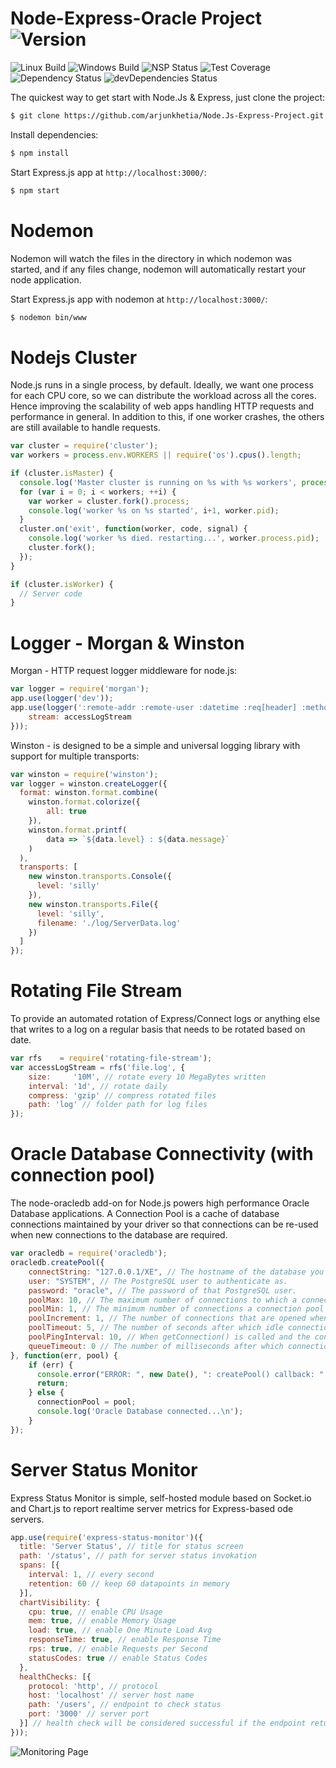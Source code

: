 # Node-Express-Oracle Project   ![Version][version-image]

![Linux Build][linuxbuild-image]
![Windows Build][windowsbuild-image]
![NSP Status][nspstatus-image]
![Test Coverage][coverage-image]
![Dependency Status][dependency-image]
![devDependencies Status][devdependency-image]

The quickest way to get start with Node.Js & Express, just clone the project:

```bash
$ git clone https://github.com/arjunkhetia/Node.Js-Express-Project.git
```

Install dependencies:

```bash
$ npm install
```

Start Express.js app at `http://localhost:3000/`:

```bash
$ npm start
```

# Nodemon

Nodemon will watch the files in the directory in which nodemon was started, and if any files change, nodemon will automatically restart your node application.

Start Express.js app with nodemon at `http://localhost:3000/`:

```bash
$ nodemon bin/www
```

# Nodejs Cluster

Node.js runs in a single process, by default. Ideally, we want one process for each CPU core, so we can distribute the workload across all the cores. Hence improving the scalability of web apps handling HTTP requests and performance in general. In addition to this, if one worker crashes, the others are still available to handle requests.

```js
var cluster = require('cluster');
var workers = process.env.WORKERS || require('os').cpus().length;

if (cluster.isMaster) {
  console.log('Master cluster is running on %s with %s workers', process.pid, workers);
  for (var i = 0; i < workers; ++i) {
    var worker = cluster.fork().process;
    console.log('worker %s on %s started', i+1, worker.pid);
  }
  cluster.on('exit', function(worker, code, signal) {
    console.log('worker %s died. restarting...', worker.process.pid);
    cluster.fork();
  });
}

if (cluster.isWorker) {
  // Server code
}
```

# Logger - Morgan & Winston

Morgan - HTTP request logger middleware for node.js:

```js
var logger = require('morgan');
app.use(logger('dev'));
app.use(logger(':remote-addr :remote-user :datetime :req[header] :method :url HTTP/:http-version :status :res[content-length] :res[header] :response-time[digits] :referrer :user-agent', {
    stream: accessLogStream
}));
```

Winston - is designed to be a simple and universal logging library with support for multiple transports:

```js
var winston = require('winston');
var logger = winston.createLogger({
  format: winston.format.combine(
    winston.format.colorize({
        all: true
    }),
    winston.format.printf(
        data => `${data.level} : ${data.message}`
    )
  ),
  transports: [
    new winston.transports.Console({
      level: 'silly'
    }),
    new winston.transports.File({
      level: 'silly',
      filename: './log/ServerData.log'
    })
  ]
});
```

# Rotating File Stream

To provide an automated rotation of Express/Connect logs or anything else that writes to a log on a regular basis that needs to be rotated based on date.

```js
var rfs    = require('rotating-file-stream');
var accessLogStream = rfs('file.log', {
    size:     '10M', // rotate every 10 MegaBytes written
    interval: '1d', // rotate daily
    compress: 'gzip' // compress rotated files
    path: 'log' // folder path for log files
});
```

# Oracle Database Connectivity (with connection pool)

The node-oracledb add-on for Node.js powers high performance Oracle Database applications. A Connection Pool is a cache of database connections maintained by your driver so that connections can be re-used when new connections to the database are required.

```js
var oracledb = require('oracledb');
oracledb.createPool({
    connectString: "127.0.0.1/XE", // The hostname of the database you are connecting to. (Default: localhost)
    user: "SYSTEM", // The PostgreSQL user to authenticate as.
    password: "oracle", // The password of that PostgreSQL user.
    poolMax: 10, // The maximum number of connections to which a connection pool can grow. (Default: 4)
    poolMin: 1, // The minimum number of connections a connection pool maintains, even when there is no activity to the target database. (Default: 1)
    poolIncrement: 1, // The number of connections that are opened whenever a connection request exceeds the number of currently open connections. (Default: 1)
    poolTimeout: 5, // The number of seconds after which idle connections (unused in the pool) may be terminated. Idle connections are terminated only when the pool is accessed. (Default: 60)
    poolPingInterval: 10, // When getConnection() is called and the connection has been idle in the pool for at least poolPingInterval seconds, an internal “ping” will be performed first to check the aliveness of the connection. (Default: 60)
    queueTimeout: 0 // The number of milliseconds after which connection requests waiting in the connection request queue are terminated. If queueTimeout is set to 0, then queued connection requests are never terminated. (Default: 60000)
}, function(err, pool) {
    if (err) {
      console.error("ERROR: ", new Date(), ": createPool() callback: " + err.message);
      return;
    } else {
      connectionPool = pool;
      console.log('Oracle Database connected...\n');
    }
});
```

# Server Status Monitor

Express Status Monitor is simple, self-hosted module based on Socket.io and Chart.js to report realtime server metrics for Express-based ode servers.

```js
app.use(require('express-status-monitor')({
  title: 'Server Status', // title for status screen
  path: '/status', // path for server status invokation
  spans: [{
    interval: 1, // every second
    retention: 60 // keep 60 datapoints in memory
  }],
  chartVisibility: {
    cpu: true, // enable CPU Usage
    mem: true, // enable Memory Usage
    load: true, // enable One Minute Load Avg
    responseTime: true, // enable Response Time
    rps: true, // enable Requests per Second
    statusCodes: true // enable Status Codes
  },
  healthChecks: [{
    protocol: 'http', // protocol
    host: 'localhost' // server host name
    path: '/users', // endpoint to check status
    port: '3000' // server port
  }] // health check will be considered successful if the endpoint returns a 200 status code
}));
```

![Monitoring Page](http://i.imgur.com/AHizEWq.gif "Monitoring Page")

[version-image]: https://img.shields.io/badge/Version-1.0.0-orange.svg
[linuxbuild-image]: https://img.shields.io/badge/Linux-passing-brightgreen.svg
[windowsbuild-image]: https://img.shields.io/badge/Windows-passing-brightgreen.svg
[nspstatus-image]: https://img.shields.io/badge/nsp-no_known_vulns-blue.svg
[coverage-image]: https://img.shields.io/coveralls/expressjs/express/master.svg
[dependency-image]: https://img.shields.io/badge/dependencies-up_to_date-brightgreen.svg
[devdependency-image]: https://img.shields.io/badge/devdependencies-up_to_date-yellow.svg
